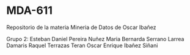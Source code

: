 # MDA-611
Repositorio de la materia Mineria de Datos de Oscar Ibañez

Grupo 2:
  Esteban Daniel Pereira Nuñez
  Maria Bernarda Serrano Larrea
  Damaris Raquel Terrazas Teran
  Oscar Enrique Ibañez Siñani
